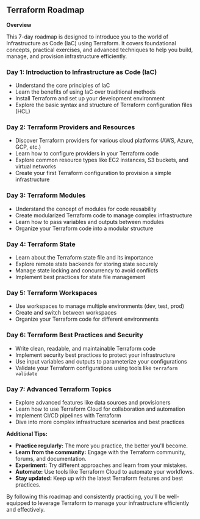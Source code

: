  ## Terraform Roadmap

**Overview**

This 7-day roadmap is designed to introduce you to the world of Infrastructure as Code (IaC) using Terraform. It covers foundational concepts, practical exercises, and advanced techniques to help you build, manage, and provision infrastructure efficiently.

### **Day 1: Introduction to Infrastructure as Code (IaC)**

-   Understand the core principles of IaC
-   Learn the benefits of using IaC over traditional methods
-   Install Terraform and set up your development environment
-   Explore the basic syntax and structure of Terraform configuration files (HCL)

### **Day 2: Terraform Providers and Resources**

-   Discover Terraform providers for various cloud platforms (AWS, Azure, GCP, etc.)
-   Learn how to configure providers in your Terraform code
-   Explore common resource types like EC2 instances, S3 buckets, and virtual networks
-   Create your first Terraform configuration to provision a simple infrastructure

### **Day 3: Terraform Modules**

-   Understand the concept of modules for code reusability
-   Create modularized Terraform code to manage complex infrastructure
-   Learn how to pass variables and outputs between modules
-   Organize your Terraform code into a modular structure

### **Day 4: Terraform State**

-   Learn about the Terraform state file and its importance
-   Explore remote state backends for storing state securely
-   Manage state locking and concurrency to avoid conflicts
-   Implement best practices for state file management

### **Day 5: Terraform Workspaces**

-   Use workspaces to manage multiple environments (dev, test, prod)
-   Create and switch between workspaces
-   Organize your Terraform code for different environments

### **Day 6: Terraform Best Practices and Security**

-   Write clean, readable, and maintainable Terraform code
-   Implement security best practices to protect your infrastructure
-   Use input variables and outputs to parameterize your configurations
-   Validate your Terraform configurations using tools like `terraform validate`

### **Day 7: Advanced Terraform Topics**

-   Explore advanced features like data sources and provisioners
-   Learn how to use Terraform Cloud for collaboration and automation
-   Implement CI/CD pipelines with Terraform
-   Dive into more complex infrastructure scenarios and best practices

**Additional Tips:**

-   **Practice regularly:** The more you practice, the better you'll become.
-   **Learn from the community:** Engage with the Terraform community, forums, and documentation.
-   **Experiment:** Try different approaches and learn from your mistakes.
-   **Automate:** Use tools like Terraform Cloud to automate your workflows.
-   **Stay updated:** Keep up with the latest Terraform features and best practices.

By following this roadmap and consistently practicing, you'll be well-equipped to leverage Terraform to manage your infrastructure efficiently and effectively.
